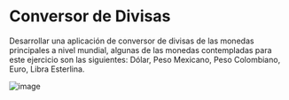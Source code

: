 # Conversor de Divisas

Desarrollar una aplicación de conversor de divisas de las monedas principales a nivel mundial, algunas de las monedas contempladas para este ejercicio son las siguientes: Dólar, Peso Mexicano, Peso Colombiano, Euro, Libra Esterlina. 

![image](https://user-images.githubusercontent.com/84050237/159199951-39434b91-a57e-4bf7-9ee5-2febbbd4b179.png)
